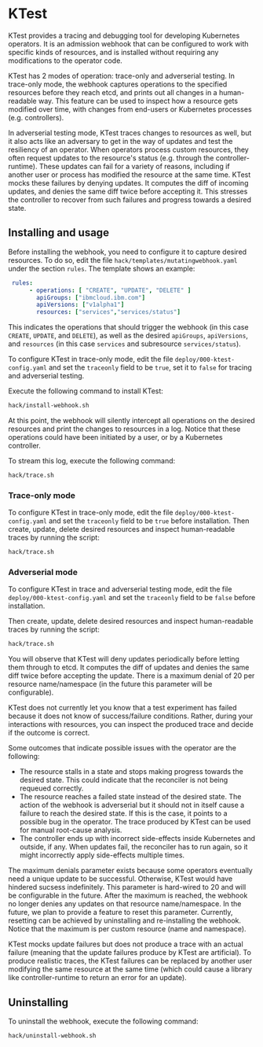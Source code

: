 # KTest

KTest provides a tracing and debugging tool for developing Kubernetes operators.
It is an admission webhook that can be configured to work with specific kinds of resources, and is installed without requiring any modifications to the operator code. 

KTest has 2 modes of operation: trace-only and adverserial testing. In trace-only mode, the webhook captures operations to the specified resources before they reach etcd, and prints out all changes in a human-readable way. This feature can be used to inspect how a resource gets modified over time, with changes from end-users or Kubernetes processes (e.g. controllers).

In adverserial testing mode, KTest traces changes to resources as well, but it also acts like an adversary to get in the way of updates and test the resiliency of an operator. When operators process custom resources, they often request updates to the
resource's status (e.g. through the controller-runtime). These updates can fail for a variety of reasons, including if
another user or process has modified the resource at the same time. KTest mocks these failures by denying updates. It computes
the diff of incoming updates, and denies the same diff twice before accepting it. This stresses the controller to recover
from such failures and progress towards a desired state.


## Installing and usage

Before installing the webhook, you need to configure it to capture desired resources. To do so,
edit the file `hack/templates/mutatingwebhook.yaml` under the section `rules`. The template shows
an example:

```yaml
 rules:
      - operations: [ "CREATE", "UPDATE", "DELETE" ]
        apiGroups: ["ibmcloud.ibm.com"]
        apiVersions: ["v1alpha1"]
        resources: ["services","services/status"]
```

This indicates the operations that should trigger the webhook (in this case `CREATE`, `UPDATE`, and `DELETE`),
as well as the desired `apiGroups`, `apiVersions`, and `resources` (in this case `services` and subresource `services/status`).

To configure KTest in trace-only mode, edit the file `deploy/000-ktest-config.yaml` and set the `traceonly` field to be `true`, set it to `false`
for tracing and adverserial testing.

Execute the following command to install KTest:

```bash
hack/install-webhook.sh
```

At this point, the webhook will silently intercept all operations on the desired resources and print the changes
to resources in a log. Notice that these operations could have been initiated by a user, or by a Kubernetes controller.

To stream this log, execute the following command:
```bash
hack/trace.sh
```

### Trace-only mode

To configure KTest in trace-only mode, edit the file `deploy/000-ktest-config.yaml` and set the `traceonly` field to be `true` before installation.
Then create, update, delete desired resources and inspect human-readable traces by running the script:

```bash
hack/trace.sh
```

### Adverserial mode

To configure KTest in trace and adverserial testing mode, edit the file `deploy/000-ktest-config.yaml` and set the `traceonly` field to be `false` before installation.

Then create, update, delete desired resources and inspect human-readable traces by running the script:
```bash
hack/trace.sh
```

You will observe that KTest will deny updates periodically before letting them through to etcd. It computes the diff of updates and denies the same diff twice before accepting the update. There is a maximum denial of 20 per resource name/namespace (in the future this parameter will be configurable).

KTest does not currently let you know that a test experiment has failed because it does not know of success/failure conditions. Rather, during your interactions with resources, you can inspect the produced trace and decide if the outcome is correct.

Some outcomes that indicate possible issues with the operator are the following:
- The resource stalls in a state and stops making progress towards the desired state. This could indicate that the reconciler is not being requeued correctly.
- The resource reaches a failed state instead of the desired state. The action of the webhook is adverserial but it should not in itself cause a failure to reach the desired state. If this is the case, it points to a possible bug in the operator. The trace produced by KTest can be used for manual root-cause analysis.
- The controller ends up with incorrect side-effects inside Kubernetes and outside, if any. When updates fail, the reconciler has to run again, so it might incorrectly apply side-effects multiple times.

The maximum denials parameter exists because some operators eventually need a unique update to be successful. Otherwise, KTest would have hindered sucsess indefinitely. This parameter is hard-wired to 20 and will be configurable in the future. After the maximum is reached, the webhook no longer denies any updates on that resource name/namespace. In the future, we plan to provide a feature to reset this parameter. Currently, resetting can be achieved by uninstalling and re-installing the webhook. Notice that the maximum is per custom resource (name and namespace).

KTest mocks update failures but does not produce a trace with an actual failure (meaning that the update failures produce by KTest are artificial). To produce realistic traces, the KTest failures can be replaced by another user modifying the same resource at the same time (which could cause a library like controller-runtime to return an error for an update).



## Uninstalling

To uninstall the webhook, execute the following command:
```bash
hack/uninstall-webhook.sh
```
